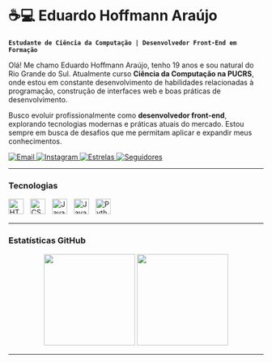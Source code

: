 # ☕💻 Eduardo Hoffmann Araújo

**`Estudante de Ciência da Computação | Desenvolvedor Front-End em Formação`**

Olá! Me chamo Eduardo Hoffmann Araújo, tenho 19 anos e sou natural do Rio Grande do Sul. Atualmente curso **Ciência da Computação na PUCRS**, onde estou em constante desenvolvimento de habilidades relacionadas à programação, construção de interfaces web e boas práticas de desenvolvimento.

Busco evoluir profissionalmente como **desenvolvedor front-end**, explorando tecnologias modernas e práticas atuais do mercado. Estou sempre em busca de desafios que me permitam aplicar e expandir meus conhecimentos.

<p align="left">
    <a href="mailto:eduardo.hoffmann1010@gmail.com">
        <img 
            alt="Email" 
            title="Email" 
            src="https://img.shields.io/badge/-eduardo.hoffmann1010@gmail.com-D14836?style=for-the-badge&logo=gmail&logoColor=white"
        />
    </a>
    <a href="https://www.instagram.com/_duuh_/">
        <img 
            alt="Instagram" 
            title="Instagram" 
            src="https://img.shields.io/badge/-@_duuh_-E4405F?style=for-the-badge&logo=instagram&logoColor=white"
        />
    </a>
    <a href="https://github.com/theeduardohoffmann?tab=repositories&sort=stargazers">
        <img 
            alt="Estrelas" 
            title="Estrelas no GitHub" 
            src="https://img.shields.io/badge/GitHub%20Estrelas-⭐-2c2c2c?style=for-the-badge&logo=github&logoColor=white"
        />
    </a>
    <a href="https://github.com/theeduardohoffmann?tab=followers">
        <img 
            alt="Seguidores" 
            title="Seguidores no GitHub" 
            src="https://img.shields.io/badge/Seguidores-🔵-2c2c2c?style=for-the-badge&logo=github&logoColor=white"
        />
    </a>
</p>

---

###  Tecnologias

<img 
    align="left" 
    alt="HTML"
    title="HTML" 
    width="30px" 
    style="padding-right: 10px;" 
    src="https://cdn.jsdelivr.net/gh/devicons/devicon/icons/html5/html5-original.svg" 
/>
<img 
    align="left" 
    alt="CSS" 
    title="CSS"
    width="30px" 
    style="padding-right: 10px;" 
    src="https://cdn.jsdelivr.net/gh/devicons/devicon/icons/css3/css3-original.svg" 
/>
<img 
    align="left" 
    alt="JavaScript" 
    title="JavaScript"
    width="30px" 
    style="padding-right: 10px;" 
    src="https://cdn.jsdelivr.net/gh/devicons/devicon/icons/javascript/javascript-original.svg" 
/>
<img 
    align="left" 
    alt="Java"
    title="Java" 
    width="30px" 
    style="padding-right: 10px;" 
    src="https://cdn.jsdelivr.net/gh/devicons/devicon/icons/java/java-original.svg" 
/>
<img 
    align="left" 
    alt="Python" 
    title="Python"
    width="30px" 
    style="padding-right: 10px;" 
    src="https://cdn.jsdelivr.net/gh/devicons/devicon/icons/python/python-original.svg" 
/>

<br/>
<br/>

---

###  Estatísticas GitHub

<div align="center">
  <img 
    height="180em" 
    src="https://github-readme-stats.vercel.app/api?username=theeduardohoffmann&show_icons=true&theme=tokyonight&include_all_commits=true&locale=pt-br" 
  />
  <img 
    height="180em" 
    src="https://github-readme-stats.vercel.app/api/top-langs/?username=theeduardohoffmann&theme=tokyonight&layout=compact&custom_title=Tecnologias&langs_count=8" 
  />
</div>

---

